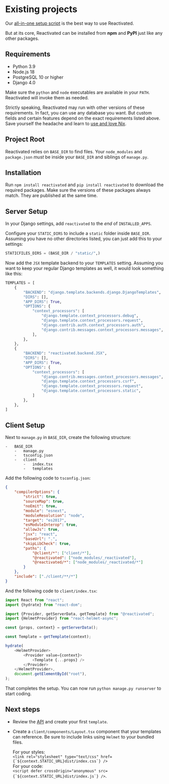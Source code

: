 # Existing projects

Our [all-in-one setup script](/documentation/getting-started/) is the best way to use
Reactivated.

But at its core, Reactivated can be installed from **npm** and **PyPI** just like any
other packages.

## Requirements

-   Python 3.9
-   Node.js 18
-   PostgreSQL 10 or higher
-   Django 4.0

Make sure the `python` and `node` executables are available in your `PATH`. Reactivated
will invoke them as needed.

Strictly speaking, Reactivated may run with other versions of these requirements. In
fact, you can use any database you want. But custom fields and certain features depend
on the exact requirements listed above. Save yourself the headache and learn to
[use and love Nix](/documentation/why-nix/).

## Project Root

Reactivated relies on `BASE_DIR` to find files. Your `node_modules` and `package.json`
_must_ be inside your `BASE_DIR` and siblings of `manage.py`.

## Installation

Run `npm install reactivated` and `pip install reactivated` to download the required
packages. Make sure the versions of these packages always match. They are published at
the same time.

## Server Setup

In your Django settings, add `reactivated` to the _end_ of `INSTALLED_APPS`.

Configure your `STATIC_DIRS` to include a `static` folder inside `BASE_DIR`. Assuming
you have no other directories listed, you can just add this to your settings:

```python
STATICFILES_DIRS = (BASE_DIR / "static/",)
```

Now add the `JSX` template backend to your `TEMPLATES` setting. Assuming you want to
keep your regular Django templates as well, it would look something like this:

```python
TEMPLATES = [
    {
        "BACKEND": "django.template.backends.django.DjangoTemplates",
        "DIRS": [],
        "APP_DIRS": True,
        "OPTIONS": {
            "context_processors": [
                "django.template.context_processors.debug",
                "django.template.context_processors.request",
                "django.contrib.auth.context_processors.auth",
                "django.contrib.messages.context_processors.messages",
            ],
        },
    },
    {
        "BACKEND": "reactivated.backend.JSX",
        "DIRS": [],
        "APP_DIRS": True,
        "OPTIONS": {
            "context_processors": [
                "django.contrib.messages.context_processors.messages",
                "django.template.context_processors.csrf",
                "django.template.context_processors.request",
                "django.template.context_processors.static",
            ]
        },
    },
]
```

## Client Setup

Next to `manage.py` in `BASE_DIR`, create the following structure:

```
-   BASE_DIR
    -   manage.py
    -   tsconfig.json
    -   client
        -   index.tsx
        -   templates
```

Add the following code to `tsconfig.json`:

```json
{
    "compilerOptions": {
        "strict": true,
        "sourceMap": true,
        "noEmit": true,
        "module": "esnext",
        "moduleResolution": "node",
        "target": "es2017",
        "esModuleInterop": true,
        "allowJs": true,
        "jsx": "react",
        "baseUrl": ".",
        "skipLibCheck": true,
        "paths": {
            "@client/*": ["client/*"],
            "@reactivated": ["node_modules/_reactivated"],
            "@reactivated/*": ["node_modules/_reactivated/*"]
        }
    },
    "include": ["./client/**/*"]
}
```

And the following code to `client/index.tsx`:

```typescript
import React from "react";
import {hydrate} from "react-dom";

import {Provider, getServerData, getTemplate} from "@reactivated";
import {HelmetProvider} from "react-helmet-async";

const {props, context} = getServerData();

const Template = getTemplate(context);

hydrate(
    <HelmetProvider>
        <Provider value={context}>
            <Template {...props} />
        </Provider>
    </HelmetProvider>,
    document.getElementById("root"),
);
```

That completes the setup. You can now run `python manage.py runserver` to start coding.

## Next steps

-   Review the [API](/documentation/api/) and create your first `template`.
-   Create a `client/components/Layout.tsx` component that your templates can reference.
    Be sure to include links using `Helmet` to your bundled files.

    For your styles:  
    `` <link rel="stylesheet" type="text/css" href={`${context.STATIC_URL}dist/index.css`} /> ``  
    For your code:  
    `` <script defer crossOrigin="anonymous" src={`${context.STATIC_URL}dist/index.js`} /> ``.

